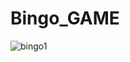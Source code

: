 # Bingo_GAME

![bingo1](https://user-images.githubusercontent.com/42165224/51101059-612cfd00-181c-11e9-924a-8ff2cb315387.png)

